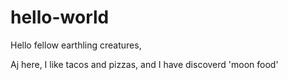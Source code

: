 # hello-world

Hello fellow earthling creatures,

Aj here, I like tacos and pizzas,
and I have discoverd 'moon food'
